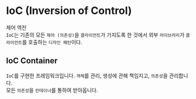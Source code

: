 # IoC (Inversion of Control)
제어 역전<br/>
`IoC`는 기존의 모든 `제어 (의존성)`을 `클라이언트`가 가지도록 한 것에서 외부 `라이브러리`가 `클라이언트`를 호출하는 `디자인 패턴`이다.

## IoC Container
`IoC`를 구현한 프레임워크입니다. `객체`를 관리, 생성에 관해 책임지고, `의존성`을 관리합니다.<br/>
모든 `의존성`을 `컨테이너`를 통하여 받아옵니다.<br/>
